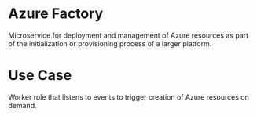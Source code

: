 # Azure Factory
Microservice for deployment and management of Azure resources as part of the initialization or provisioning process of a larger platform.

# Use Case
Worker role that listens to events to trigger creation of Azure resources on demand.

